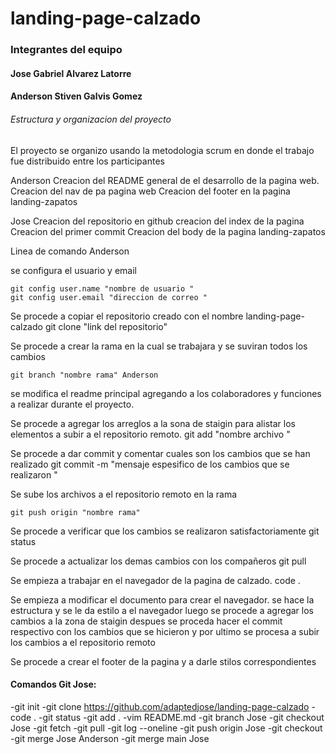 # landing-page-calzado


### Integrantes del equipo 


#### Jose Gabriel Alvarez Latorre 

#### Anderson Stiven Galvis Gomez


###### Estructura y organizacion del proyecto 


El proyecto se organizo usando la metodologia scrum
en donde el trabajo fue distribuido entre los participantes 

Anderson 
 		Creacion del README general de el desarrollo de la pagina web. 
 		Creacion del nav de pa pagina web 
	 	Creacion del footer en la pagina landing-zapatos  


Jose   		Creacion del repositorio en github 
 		creacion del index de la pagina 
	 	Creacion del primer commit
 		Creacion del body de la pagina  landing-zapatos 
 



Linea de comando Anderson 

se configura el usuario y email 

	git config user.name "nombre de usuario "
	git config user.email "direccion de correo "

Se procede a copiar el repositorio creado con el nombre  landing-page-calzado
	git clone "link del repositorio"

Se procede a crear la rama en la cual se trabajara y se suviran todos los cambios 

	git branch "nombre rama" Anderson

se modifica el readme principal agregando a los colaboradores y funciones a realizar durante el proyecto.

Se procede a agregar los arreglos a la sona de staigin para alistar los elementos a subir a el repositorio remoto.
	git add "nombre archivo "

Se procede a dar commit y comentar cuales son los cambios que se han realizado 
	git commit -m "mensaje espesifico de los cambios que se realizaron "

Se sube los archivos a el repositorio remoto en la rama 

	git push origin "nombre rama"

Se procede a verificar que los cambios se realizaron satisfactoriamente 
	 git status 

Se procede a actualizar los demas cambios con los compañeros 
	git pull 

Se empieza a trabajar en el navegador de la pagina de calzado.
	code . 

Se empieza a modificar el documento para crear el navegador. 
se hace la estructura y se le da estilo a el navegador 
luego se procede a agregar los cambios a la zona de staigin 
despues se proceda hacer el commit respectivo con los cambios que se hicieron y por ultimo se procesa a subir los cambios a el repositorio remoto 

Se procede a crear el footer de la pagina
y a darle stilos correspondientes 

#### Comandos Git Jose:
-git init
-git clone https://github.com/adaptedjose/landing-page-calzado
-code .
-git status
-git add .
-vim README.md
-git branch Jose
-git checkout Jose
-git fetch
-git pull
-git log --oneline
-git push origin Jose
-git checkout
-git merge Jose Anderson
-git merge main Jose
